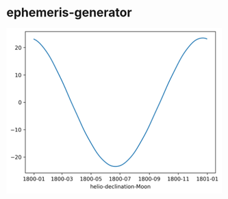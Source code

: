 # ephemeris-generator

![ephemeris](https://github.com/NQevxvEtg/ephemeris-generator/blob/main/helio-declination-Moon.png)
